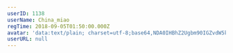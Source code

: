 ```yaml
---
userID: 1138
userName: China_miao
regTime: 2018-09-05T01:50:00.000Z
avatar: 'data:text/plain; charset=utf-8;base64,NDA0IHBhZ2Ugbm90IGZvdW5kCg=='
userURL: null
---
```



